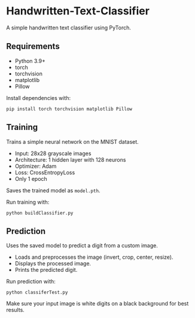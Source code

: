 # Handwritten-Text-Classifier

A simple handwritten text classifier using PyTorch.

## Requirements

- Python 3.9+
- torch
- torchvision
- matplotlib
- Pillow

Install dependencies with:

```
pip install torch torchvision matplotlib Pillow
```

## Training

Trains a simple neural network on the MNIST dataset.

- Input: 28x28 grayscale images
- Architecture: 1 hidden layer with 128 neurons
- Optimizer: Adam
- Loss: CrossEntropyLoss
- Only 1 epoch

Saves the trained model as `model.pth`.

Run training with:

```
python buildClassifier.py
```

## Prediction

Uses the saved model to predict a digit from a custom image.

- Loads and preprocesses the image (invert, crop, center, resize).
- Displays the processed image.
- Prints the predicted digit.

Run prediction with:

```
python classiferTest.py
```

Make sure your input image is white digits on a black background for best results.

